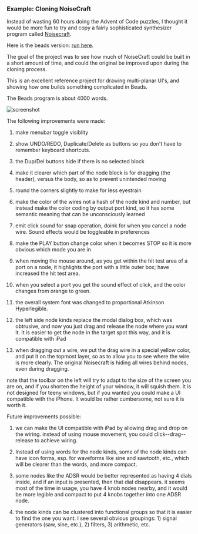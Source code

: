 
### Example: Cloning NoiseCraft

Instead of wasting 60 hours doing the Advent of Code puzzles, I thought it would be more fun to try and copy a fairly sophisticated synthesizer program called [Noisecraft](http://noisecraft.app).

Here is the beads version: 
 [run here](http://beadslang.com/projects/noisecraft/noisecraft.html). 
 
The goal of the project was to see how much of NoiseCraft could be built in a short amount of time, and could the original be improved upon during the cloning process.

This is an excellent reference project for drawing multi-planar UI's, and showing how one builds something complicated in Beads. 

The Beads program is about 4000 words.

![screenshot](http://beadslang.com/projects/noisecraft/screenshot.gif)

The following improvements were made:

1) make menubar toggle visiblity

2) show UNDO/REDO, Duplicate/Delete as buttons so you don't have to remember keyboard shortcuts. 

3) the Dup/Del buttons hide if there is no selected block

4) make it clearer which part of the node block is for dragging (the header), versus the body, so as to prevent unintended moving

5) round the corners slightly to make for less eyestrain

6) make the color of the wires not a hash of the node kind and number, but instead make the color coding by output port kind, so it has some semantic meaning that can be unconsciously learned

7) emit click sound for snap operation, doink for when you cancel a node wire.  Sound effects would be toggleable in preferences

8) make the PLAY button change color when it becomes STOP so it is more obvious which mode you are in

9) when moving the mouse around, as you get within the hit test area of a port on a node, it highlights the port with a little outer box; have increased the hit test area.

10) when you select a port you get the sound effect of click, and the color changes from orange to green.

11) the overall system font was changed to proportional Atkinson Hyperlegible.  

12) the left side node kinds replace the modal dialog box, which was obtrusive, and now you just drag and release the node where you want it. It is easier to get the node in the target spot this way, and it is compatible with iPad

13) when dragging out a wire, we put the drag wire in a special yellow color, and put it on the topmost layer, so as to allow you to see where the wire is more clearly. The original Noisecraft is hiding all wires behind nodes, even during dragging.

note that the toolbar on the left will try to adapt to the size of the screen you are on, and if you shorten the height of your window, it will squish them. It is not designed for teeny windows, but if you wanted you could make a UI compatible with the iPhone. It would be rather cumbersome, not sure it is worth it.


Future improvements possible:

1) we can make the UI compatible with iPad by allowing drag and drop on the wiring. instead of using mouse movement, you could click--drag--release to achieve wiring.

2) Instead of using words for the node kinds, some of the node kinds can have icon forms, esp. for waveforms like sine and sawtooth, etc., which will be clearer than the words, and more compact.

3) some nodes like the ADSR would be better represented as having 4 dials inside, and if an input is presented, then that dial disappears. it seems most of the time in usage, you have 4 knob nodes nearby, and it would be more legible and compact to put 4 knobs together into one ADSR node.

4) the node kinds can be clustered into functional groups so that it is easier to find the one you want. I see several obvious groupings: 1) signal generators (saw, sine, etc.),  2) filters,  3) arithmetic, etc.